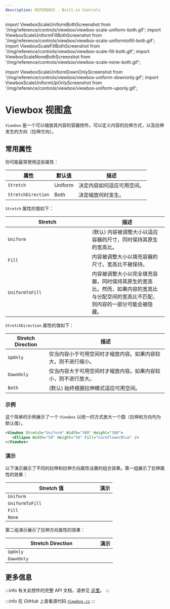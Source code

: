 ```yaml
---
description: REFERENCE - Built-in Controls
---
```


import ViewboxScaleUniformBothScreenshot from '/img/reference/controls/viewbox/viewbox-scale-uniform-both.gif';
import ViewboxScaleUniformFillBothScreenshot from '/img/reference/controls/viewbox/viewbox-scale-uniformtofill-both.gif';
import ViewboxScaleFillBothScreenshot from '/img/reference/controls/viewbox/viewbox-scale-fill-both.gif';
import ViewboxScaleNoneBothScreenshot from '/img/reference/controls/viewbox/viewbox-scale-none-both.gif';

import ViewboxScaleUniformDownOnlyScreenshot from '/img/reference/controls/viewbox/viewbox-uniform-downonly.gif';
import ViewboxScaleUniformUpOnlyScreenshot from '/img/reference/controls/viewbox/viewbox-uniform-uponly.gif';

# Viewbox 视图盒

`Viewbox` 是一个可以缩放其内容的容器控件。可以定义内容的拉伸方式，以及拉伸发生的方向（拉伸方向）。

## 常用属性

你可能最常使用这些属性：

| 属性               | 默认值  | 描述                                                         |
| ------------------ | ------- |--------------------------------------------------------------|
| `Stretch`          | Uniform | 决定内容如何适应可用空间。                                   |
| `StretchDirection` | Both    | 决定缩放何时发生。                                           |

`Stretch` 属性的值如下：

<table><thead><tr><th width="250">Stretch</th><th>描述</th></tr></thead><tbody><tr><td><code>Uniform</code></td><td>(默认) 内容被调整大小以适应容器的尺寸，同时保持其原生的宽高比。</td></tr><tr><td><code>Fill</code></td><td>内容被调整大小以填充容器的尺寸。宽高比不被保持。</td></tr><tr><td><code>UniformToFill</code></td><td>内容被调整大小以完全填充容器，同时保持其原生的宽高比。然而，如果内容的宽高比与分配空间的宽高比不匹配，则内容的一部分可能会被隐藏。</td></tr></tbody></table>

`StretchDirection` 属性的值如下：

| Stretch Direction  | 描述                                                                                                                               |
| ------------------ | ---------------------------------------------------------------------------------------------------------------------------------- |
| `UpOnly`           | 仅当内容小于可用空间时才缩放内容。如果内容较大，则不进行缩小。                                                                     |
| `DownOnly`         | 仅当内容大于可用空间时才缩放内容。如果内容较小，则不进行放大。                                                                     |
| `Both`             | (默认) 始终根据拉伸模式适应可用空间。                                                                                              |

### 示例

这个简单的示例展示了一个 `Viewbox` 以统一的方式放大一个圆（拉伸和方向均为默认值）。

```xml
<Viewbox Stretch="Uniform" Width="300" Height="300">
   <Ellipse Width="50" Height="50" Fill="CornflowerBlue" />  
</Viewbox>
```

### 演示

以下演示展示了不同的拉伸和拉伸方向属性设置的组合效果。第一组展示了拉伸属性的效果：

<table><thead><tr><th width="275">Stretch 值</th><th>演示</th></tr></thead><tbody><tr><td><code>Uniform</code></td><td><img src={ViewboxScaleUniformBothScreenshot} alt="" data-size="original"/></td></tr><tr><td><code>UniformToFill</code></td><td><img src={ViewboxScaleUniformFillBothScreenshot} alt="" data-size="original"/></td></tr><tr><td><code>Fill</code></td><td><img src={ViewboxScaleFillBothScreenshot} alt="" data-size="original"/></td></tr><tr><td><code>None</code></td><td><img src={ViewboxScaleNoneBothScreenshot} alt="" data-size="original"/></td></tr></tbody></table>

第二组演示展示了拉伸方向属性的效果：

<table><thead><tr><th width="276">Stretch Direction</th><th>演示</th></tr></thead><tbody><tr><td><code>UpOnly</code></td><td><img src={ViewboxScaleUniformUpOnlyScreenshot} alt="" /></td></tr><tr><td><code>DownOnly</code></td><td><img src={ViewboxScaleUniformDownOnlyScreenshot} alt="" /></td></tr></tbody></table>

## 更多信息

:::info
有关此控件的完整 API 文档，请参见 [这里](http://reference.avaloniaui.net/api/Avalonia.Controls/Viewbox/)。
:::

:::info
在 _GitHub_ 上查看源代码 [`Viewbox.cs`](https://github.com/AvaloniaUI/Avalonia/blob/master/src/Avalonia.Controls/Viewbox.cs)
:::


